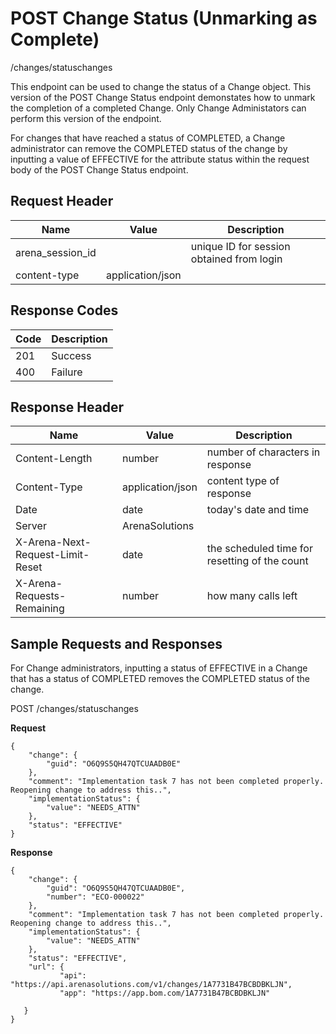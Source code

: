 # POST Change Status (Unmarking as Complete)
/changes/statuschanges

This endpoint can be used  to change the status of a Change object. This version of the POST Change Status endpoint demonstates how to unmark the completion of a completed Change. Only Change Administators can perform this version of the endpoint. 

For changes that have reached a status of  COMPLETED, a Change administrator can remove the COMPLETED status of the change by inputting a value of EFFECTIVE for the attribute status within the request body of the POST Change Status endpoint.

## Request Header

| Name  | Value  | Description  |
|  --- |  --- |  --- | 
| arena_session_id  |   | unique ID for session obtained from login  |
| content-type  | application/json  |   |

## Response Codes

| Code  | Description  |
|  --- |  --- | 
| 201  | Success  |
| 400  | Failure  |

## Response Header

| Name  | Value  | Description  |
|  --- |  --- |  --- | 
| Content-Length  | number  | number of characters in response  |
| Content-Type  | application/json  | content type of response  |
| Date  | date  | today's date and time  |
| Server  | ArenaSolutions  |   |
| X-Arena-Next-Request-Limit-Reset   | date  | the scheduled time for resetting of the count  |
| X-Arena-Requests-Remaining   | number  | how many calls left  |

## Sample Requests and Responses
For Change administrators, inputting a status of EFFECTIVE in a Change that has a status of COMPLETED removes the COMPLETED status of the change.

POST /changes/statuschanges

**Request** 

```
{
    "change": {
        "guid": "O6Q9S5QH47QTCUAADB0E"
    },
    "comment": "Implementation task 7 has not been completed properly. Reopening change to address this..",
    "implementationStatus": {
        "value": "NEEDS_ATTN"
    },
    "status": "EFFECTIVE"
}
```
**Response** 

```
{
    "change": {
        "guid": "O6Q9S5QH47QTCUAADB0E",
        "number": "ECO-000022"
    },
    "comment": "Implementation task 7 has not been completed properly. Reopening change to address this..",
    "implementationStatus": {
        "value": "NEEDS_ATTN"
    },
    "status": "EFFECTIVE",
    "url": {
           "api": "https://api.arenasolutions.com/v1/changes/1A7731B47BCBDBKLJN",
           "app": "https://app.bom.com/1A7731B47BCBDBKLJN"

   }
}
```
